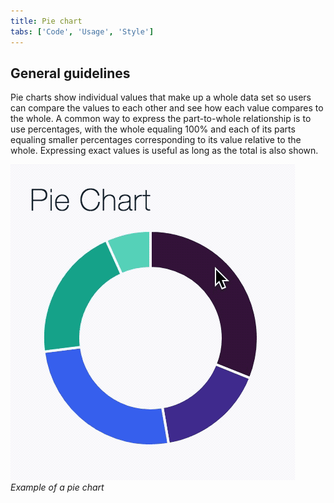 ```yaml
---
title: Pie chart
tabs: ['Code', 'Usage', 'Style']
---
```


## General guidelines

Pie charts show individual values that make up a whole data set so users can compare the values to each other and see how each value compares to the whole. A common way to express the part-to-whole relationship is to use percentages, with the whole equaling 100% and each of its parts equaling smaller percentages corresponding to its value relative to the whole. Expressing exact values is useful as long as the total is also shown.

![Pie chart](images/usage-pie-chart.gif)  
_Example of a pie chart_
